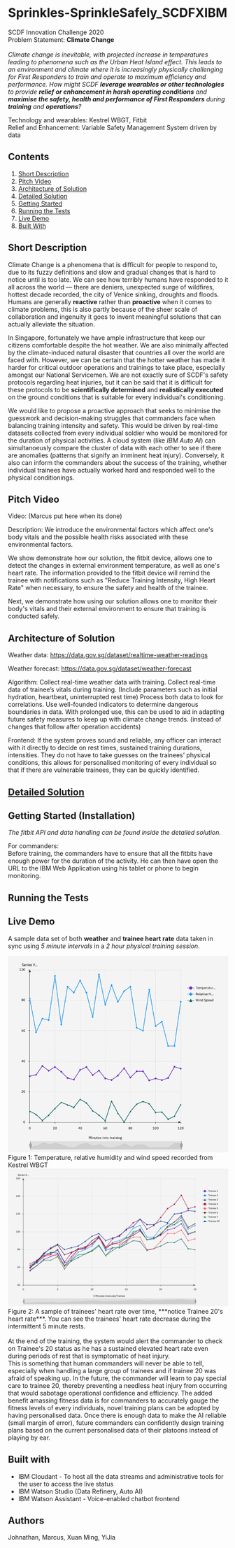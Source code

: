 # Sprinkles-SprinkleSafely_SCDFXIBM
SCDF Innovation Challenge 2020\
Problem Statement: **Climate Change**\
\
*Climate change is inevitable, with projected increase in temperatures leading to phenomena such as the Urban Heat Island effect. This leads to an environment and climate where it is increasingly physically challenging for First Responders to train and operate to maximum efficiency and performance. How might SCDF **leverage wearables or other technologies** to provide **relief or enhancement in harsh operating conditions** and **maximise the safety, health and performance of First Responders** during **training** and **operations**?*

Technology and wearables: Kestrel WBGT, Fitbit<br/>
Relief and Enhancement: Variable Safety Management System driven by data


## Contents
1. [Short Description](#short-description)
2. [Pitch Video](#pitch-video)
3. [Architecture of Solution](#architecture-of-solution)
4. [Detailed Solution](#detailed-solution)
5. [Getting Started](#getting-started-installation)
6. [Running the Tests](#running-the-tests)
7. [Live Demo](#live-demo)
8. [Built With](#built-with)

## Short Description
Climate Change is a phenomena that is difficult for people to respond to, due to its fuzzy definitions and slow and gradual changes that is hard to notice until is too late. We can see how terribly humans have responded to it all across the world –– there are deniers, unexpected surge of wildfires, hottest decade recorded, the city of Venice sinking, droughts and floods. Humans are generally **reactive** rather than **proactive** when it comes to climate problems, this is also partly because of the sheer scale of collaboration and ingenuity it goes to invent meaningful solutions that can actually alleviate the situation.

In Singapore, fortunately we have ample infrastructure that keep our citizens comfortable despite the hot weather. We are also minimally affected by the climate-induced natural disaster that countries all over the world are faced with. However, we can be certain that the hotter weather has made it harder for critical outdoor operations and trainings to take place, especially amongst our National Servicemen. We are not exactly sure of SCDF's safety protocols regarding heat injuries, but it can be said that it is difficult for these protocols to be **scientifically determined** and **realistically executed** on the ground conditions that is suitable for every individual's conditioning.

We would like to propose a proactive approach that seeks to minimise the guesswork and decision-making struggles that commanders face when balancing training intensity and safety. This would be driven by real-time datasets collected from every individual soldier who would be monitored for the duration of physical activities. A cloud system (like *IBM Auto AI*) can simultanoeusly compare the cluster of data with each other to see if there are anomalies (patterns that signify an imminent heat injury). Conversely, it also can inform the commanders about the success of the training, whether individual trainees have actually worked hard and responded well to the physical conditionings.


## Pitch Video
Video: (Marcus put here when its done)

Description:
We introduce the environmental factors which affect one's body vitals and the possible health risks associated with these environmental factors.

We show demonstrate how our solution, the fitbit device, allows one to detect the changes in external environment temperature, as well as one's heart rate. The information provided to the fitbit device will remind the trainee with notifications such as "Reduce Training Intensity, High Heart Rate" when necessary, to ensure the safety and health of the trainee.

Next, we demonstrate how using our solution allows one to monitor their body's vitals and their external environment to ensure that training is conducted safely.

## Architecture of Solution
Weather data: https://data.gov.sg/dataset/realtime-weather-readings

Weather forecast: https://data.gov.sg/dataset/weather-forecast

Algorithm:
Collect real-time weather data with training.
Collect real-time data of trainee’s vitals during training. (Include parameters such as initial hydration, heartbeat, uninterrupted rest time)
Process both data to look for correlations. Use well-founded indicators to determine dangerous boundaries in data.
With prolonged use, this can be used to aid in adapting future safety measures to keep up with climate change trends. (instead of changes that follow after operation accidents)

Frontend: If the system proves sound and reliable, any officer can interact with it directly to decide on rest times, sustained training durations, intensities. They do not have to take guesses on the trainees’ physical conditions, this allows for personalised monitoring of every individual so that if there are vulnerable trainees, they can be quickly identified.

## [Detailed Solution](DESCRIPTION.md)

## Getting Started (Installation)

*The fitbit API and data handling can be found inside the detailed solution.*

For commanders:<br/>
Before training, the commanders have to ensure that all the fitbits have enough power for the duration of the activity. He can then have open the URL to the IBM Web Application using his tablet or phone to begin monitoring.


## Running the Tests

## Live Demo

A sample data set of both **weather** and **trainee heart rate** data taken in sync using *5 minute intervals* in a *2 hour physical training session*.

<img src="./dataview-vis-weather.png">
Figure 1: Temperature, relative humidity and wind speed recorded from Kestrel WBGT

<img src="./dataview-vis.png">
Figure 2: A sample of trainees' heart rate over time, ***notice Trainee 20's heart rate***. You can see the trainees' heart rate decrease during the intermittent 5 minute rests.
<br/><br/>
At the end of the training, the system would alert the commander to check on Trainee's 20 status as he has a sustained elevated heart rate even during periods of rest that is symptomatic of heat injury.<br/>
This is something that human commanders will never be able to tell, especially when handling a large group of trainees and if trainee 20 was afraid of speaking up. In the future, the commander will learn to pay special care to trainee 20, thereby preventing a needless heat injury from occurring that would sabotage operational confidence and efficiency. The added benefit amassing fitness data is for commanders to accurately gauge the fitness levels of every individuals, novel training plans can be adopted by having personalised data. Once there is enough data to make the AI reliable (small margin of error), future commanders can confidently design training plans based on the current personalised data of their platoons instead of playing by ear.

## Built with
* IBM Cloudant - To host all the data streams and administrative tools for the user to access the live status
* IBM Watson Studio (Data Refinery, Auto AI)
* IBM Watson Assistant - Voice-enabled chatbot frontend

## Authors
Johnathan, Marcus, Xuan Ming, YiJia


